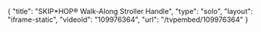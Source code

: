 {
    "title": "SKIP*HOP&reg; Walk-Along Stroller Handle",
    "type": "solo",
    "layout": "iframe-static",
    "videoId": "109976364",
    "url": "\/tvpembed\/109976364"
}